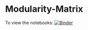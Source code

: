 # Modularity-Matrix
To view the notebooks:
[![Binder](https://mybinder.org/badge_logo.svg)](https://mybinder.org/v2/gh/harella1/Modularity-Matrix/master)
